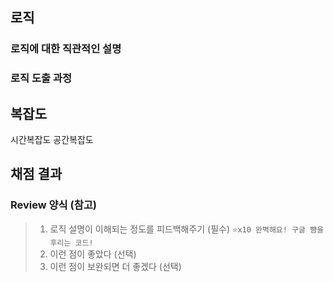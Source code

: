 ## 로직

### 로직에 대한 직관적인 설명

### 로직 도출 과정


## 복잡도

<!-- 푼 알고리즘에 대한 시간복잡도와 공간복잡도 작성 -->

시간복잡도
공간복잡도

<!-- 위와 같이 복잡도를 산정하게 된 이유 --> 

## 채점 결과

<!-- 문제 푼 결과 -->

### Review 양식 (참고)
> 1. 로직 설명이 이해되는 정도를 피드백해주기 (필수)
```⭐️x10 완벽해요! 구글 뺨을 후리는 코드!```
> 2. 이런 점이 좋았다 (선택)
> 3. 이런 점이 보완되면 더 좋겠다 (선택)
